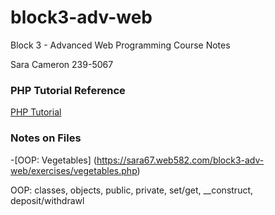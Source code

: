 # block3-adv-web

Block 3 - Advanced Web Programming Course Notes

Sara Cameron 239-5067

### PHP Tutorial Reference

[PHP Tutorial](https://www.phptutorial.net/)

### Notes on Files

-[OOP: Vegetables] (https://sara67.web582.com/block3-adv-web/exercises/vegetables.php)

OOP: classes, objects, public, private, set/get, __construct, deposit/withdrawl
